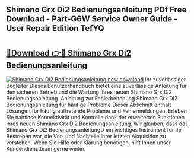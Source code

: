 ## Shimano Grx Di2 Bedienungsanleitung PDf Free Download - Part-G6W Service Owner Guide - User Repair Edition TefYQ

# <h2><a href="http://df5vlgr.blite.top/?on=Shimano+Grx+Di2+Bedienungsanleitung">🔗Download 👉🔴 Shimano Grx Di2 Bedienungsanleitung</a></h2>

[![Shimano Grx Di2 Bedienungsanleitung new download](https://i.imgur.com/lujVjoI.png)](http://df5vlgr.blite.top/?on=Shimano+Grx+Di2+Bedienungsanleitung)
Ihr zuverlässiger Begleiter Dieses Benutzerhandbuch bietet eine zuverlässige Anleitung für den sicheren Betrieb und die Wartung Ihres neuen Shimano Grx Di2 Bedienungsanleitung. Anleitung zur Fehlerbehebung Shimano Grx Di2 Bedienungsanleitung für häufige Probleme Dieser Abschnitt enthält Lösungen für häufig auftretende Probleme und Fehlermeldungen. Erleben Sie nahtlose Konnektivität und Kontrolle dank der erweiterten Funktionen Ihres neuen Shimano Grx Di2 Bedienungsanleitung. Wir glauben, dass das Shimano Grx Di2 BedienungsanleitungD ein wichtiges Instrument für Ihr Bestreben war, die Vor- und Nachteile Ihrer letzten Akquisition zu verstehen. Wenn Sie Hilfe oder Klärung benötigen, hilft Ihnen unser Kundendienstteam gerne weiter.
